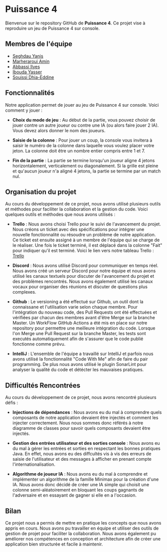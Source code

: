 # Puissance 4

Bienvenue sur le repository GitHub de **Puissance 4**. Ce projet vise à reproduire un jeu de Puissance 4 sur console.

## Membres de l'équipe

- [Seghdau Yanis](https://github.com/YanisGlg95)
- [Marheraroui Amin](https://github.com/aminmarh)
- [Abbassi Ilyes](https://github.com/dijxt)
- [Ibouda Yasser](https://github.com/Yasser1080)
- [Souissi Dhia-Eddine](https://github.com/Dhia78)

## Fonctionnalités

Notre application permet de jouer au jeu de Puissance 4 sur console. Voici comment y jouer :

- **Choix du mode de jeu** : Au début de la partie, vous pouvez choisir de jouer contre un autre joueur ou contre une IA (ou alors faire jouer 2 IA). Vous devez alors donner le nom des joueurs.

- **Saisie de la colonne** : Pour jouer un coup, la console vous invitera à saisir le numéro de la colonne dans laquelle vous voulez placer votre jeton. La colonne doit être un nombre entier compris entre 1 et 7.

- **Fin de la partie** : La partie se termine lorsqu'un joueur aligne 4 jetons horizontalement, verticalement ou diagonalement. Si la grille est pleine et qu'aucun joueur n'a aligné 4 jetons, la partie se termine par un match nul.

## Organisation du projet

Au cours du développement de ce projet, nous avons utilisé plusieurs outils et méthodes pour faciliter la collaboration et la gestion du code. Voici quelques outils et méthodes que nous avons utilisés :

- **Trello** : Nous avons choisi Trello pour le suivi de l'avancement du projet. Nous créons un ticket avec des spécifications pour intégrer une nouvelle fonctionnalité ou résoudre un problème de notre application. Ce ticket est ensuite assigné à un membre de l'équipe qui se charge de le réaliser. Une fois le ticket terminé, il est déplacé dans la colonne "Fait" pour indiquer qu'il est terminé. Voici le lien vers notre tableau Trello : [Trello](https://trello.com/invite/b/YfXafSrf/ATTI017cd0e8e341ace6cc525a3377692bf3BE2850FF/projet-puissance-4)

- **Discord** : Nous avons utilisé Discord pour communiquer en temps réel. Nous avons créé un serveur Discord pour notre équipe et nous avons utilisé les canaux textuels pour discuter de l'avancement du projet et des problèmes rencontrés. Nous avons également utilisé les canaux vocaux pour organiser des réunions et discuter de questions plus complexes.

- **Github** : Le versioning a été effectué sur Github, un outil dont la connaissane et l'utilisation varie selon chaque membre. Pour l'intégration du nouveau code, des Pull Requests ont été effectuées et vérifiées par chacun des membres avant d'être Merge sur la branche Master. Un WorkFlow GitHub Actions a été mis en place sur notre repository pour permettre une meilleure intégration du code. Lorsque l'on Merge une Pull Request sur la branche Master, les tests sont executés automatiquement afin de s'assurer que le code publié fonctionne comme prévu.

- **IntelliJ** : L'ensemble de l'équipe a travaillé sur IntelliJ et parfois nous avons utilisé la fonctionnalité "Code With Me" afin de faire du pair programming. De plus nous avons utilisé le plugin SonarLint pour analyser la qualité du code et détécter les mauvaises pratiques.



## Difficultés Rencontrées

Au cours du développement de ce projet, nous avons rencontré plusieurs défis :

- **Injections de dépendances** : Nous avons eu du mal à comprendre quels composants de notre application devaient être injectés et comment les injecter correctement. Nous nous sommes donc référés à notre diagramme de classes pour savoir quels composants devaient être injectés.

- **Gestion des entrées utilisateur et des sorties console** : Nous avons eu du mal à gérer les entrées et sorties en respectant les bonnes pratiques Java. En effet, nous avons eu des diffcultés vis à vis des erreurs de saisie de l'utilisateur et des messages à afficher en prenant compte l'internationalisation.

- **Algorithme de joueur IA** : Nous avons eu du mal à comprendre et implémenter un algorithme de la famille Minimax pour la création d'une IA. Nous avons donc décidé de créer une IA simple qui choisit une colonne semi-aléatoirement en bloquant les coups gagnants de l'adversaire et en essayant de gagner si elle en a l'occasion.

## Bilan

Ce projet nous a permis de mettre en pratique les concepts que nous avons appris en cours. Nous avons pu travailler en équipe et utiliser des outils de gestion de projet pour faciliter la collaboration. Nous avons également pu améliorer nos compétences en conception et architecture afin de créer une application bien structurée et facile à maintenir.